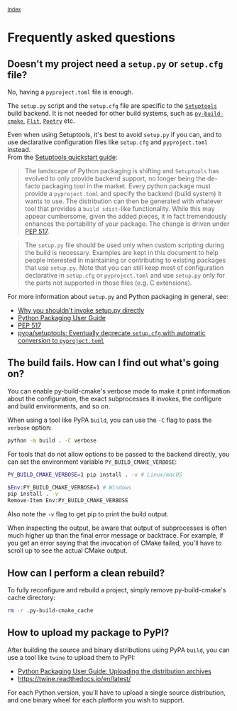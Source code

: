 <small>[Index](index.html)</small>

# Frequently asked questions

## Doesn't my project need a `setup.py` or `setup.cfg` file?

No, having a `pyproject.toml` file is enough.

The `setup.py` script and the `setup.cfg` file are specific to the
[`Setuptools`](https://setuptools.pypa.io/)
build backend. It is not needed for other build systems, such as
[`py-build-cmake`](https://github.com/tttapa/py-build-cmake),
[`Flit`](https://flit.pypa.io/en/latest/), [`Poetry`](https://python-poetry.org/)
etc.

Even when using Setuptools, it's best to avoid `setup.py` if you can, and to use
declarative configuration files like `setup.cfg` and `pyproject.toml` instead.  
From the [Setuptools quickstart guide](https://setuptools.pypa.io/en/latest/userguide/quickstart.html):

> The landscape of Python packaging is shifting and `Setuptools` has evolved to
> only provide backend support, no longer being the de-facto packaging tool in 
> the market. Every python package must provide a `pyproject.toml` and specify
> the backend (build system) it wants to use. The distribution can then be
> generated with whatever tool that provides a `build sdist`-like functionality.
> While this may appear cumbersome, given the added pieces, it in fact
> tremendously enhances the portability of your package. The change is driven
> under [PEP 517](https://peps.python.org/pep-0517/#build-requirements).

> The `setup.py` file should be used only when custom scripting during the build
> is necessary. Examples are kept in this document to help people interested in
> maintaining or contributing to existing packages that use `setup.py`.
> Note that you can still keep most of configuration declarative in `setup.cfg`
> or `pyproject.toml` and use `setup.py` only for the parts not supported in
> those files (e.g. C extensions).

For more information about `setup.py` and Python packaging in general, see:
 - [Why you shouldn't invoke setup.py directly](https://blog.ganssle.io/articles/2021/10/setup-py-deprecated.html)
 - [Python Packaging User Guide](https://packaging.python.org/en/latest/)
 - [PEP 517](https://peps.python.org/pep-0517)
 - [pypa/setuptools: Eventually deprecate `setup.cfg` with automatic conversion to `pyproject.toml`](https://github.com/pypa/setuptools/issues/3214)

## The build fails. How can I find out what's going on?

You can enable py-build-cmake's verbose mode to make it print information about
the configuration, the exact subprocesses it invokes, the configure and build 
environments, and so on.

When using a tool like PyPA `build`, you can use the `-C` flag to pass the 
`verbose` option:
```sh
python -m build . -C verbose
```

For tools that do not allow options to be passed to the backend directly, you
can set the environment variable `PY_BUILD_CMAKE_VERBOSE`:
```sh
PY_BUILD_CMAKE_VERBOSE=1 pip install . -v # Linux/macOS
```
```sh
$Env:PY_BUILD_CMAKE_VERBOSE=1 # Windows
pip install . -v
Remove-Item Env:PY_BUILD_CMAKE_VERBOSE
```
Also note the `-v` flag to get pip to print the build output.

When inspecting the output, be aware that output of subprocesses is often much
higher up than the final error message or backtrace. For example, if you get an
error saying that the invocation of CMake failed, you'll have to scroll up to
see the actual CMake output.

## How can I perform a clean rebuild?

To fully reconfigure and rebuild a project, simply remove py-build-cmake's cache
directory:
```sh
rm -r .py-build-cmake_cache
```

## How to upload my package to PyPI?

After building the source and binary distributions using PyPA `build`, you can
use a tool like `twine` to upload them to PyPI:
- [Python Packaging User Guide: Uploading the distribution archives](https://packaging.python.org/en/latest/tutorials/packaging-projects/#uploading-the-distribution-archives)
- https://twine.readthedocs.io/en/latest/

For each Python version, you'll have to upload a single source distribution, and
one binary wheel for each platform you wish to support.